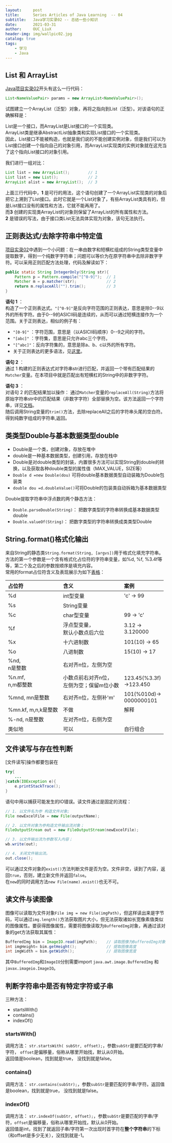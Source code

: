 ```yaml
---
layout:     post
title:      Series Articles of Java Learning  -- 04
subtitle:   Java学习实录02 -- 总结一些小知识
date:       2021-03-31
author:     OUC_LiuX
header-img: img/wallpic02.jpg
catalog: true
tags:
    - 学习
    - Java
---
```


<head>
    <script src="https://cdn.mathjax.org/mathjax/latest/MathJax.js?config=TeX-AMS-MML_HTMLorMML" type="text/javascript"></script>
    <script type="text/x-mathjax-config">
        MathJax.Hub.Config({
            tex2jax: {
            skipTags: ['script', 'noscript', 'style', 'textarea', 'pre'],
            inlineMath: [['$','$']]
            }
        });
    </script>
</head>  


## List 和 ArrayList   
[Java项目实录02](https://www.ouc-liux.cn/2021/01/30/Series-Record-of-Java-Learning-02/)开头有这么一行代码：    
```java   
List<NameValuePair> params = new ArrayList<NameValuePair>();
```   
试图建立一个ArrayList（泛型）对象，再将之指向到List（泛型）。对该语句的正确解释是：   

List是一个接口，而ArrayList是List接口的一个实现类。   
ArrayList类是继承AbstractList抽象类和实现List接口的一个实现类。   
因此，List接口不能被构造，也就是我们说的不能创建实例对象，但是我们可以为List接口创建一个指向自己的对象引用，而ArrayList实现类的实例对象就在这充当了这个指向List接口的对象引用。  

我们进行一组对比：   
```java   
List list = new ArrayList();        // 1
List list = new List();             // 2
ArrayList alist = new ArrayList();  // 3
```    

上面三行代码中，**1** 是可行的用法，这个语句创建了一个ArrayList实现类的对象后把它上溯到了List接口。此时它就是一个List对象了，有些ArrayList类具有的，但是List接口没有的属性和方法，它就不能再用了。   
而**3** 创建的实现类ArrayList的对象则保留了ArrayList的所有属性和方法。   
**2** 是错误的写法，由于接口类List无法具体实现为对象，该句无法执行。    


## 正则表达式/去除字符串中特定值    

[项目实录02](https://www.ouc-liux.cn/2021/01/30/Series-Record-of-Java-Learning-02/)中遇到一个小问题：在一串由数字和短横杠组成的String类型变量中提取数字，得到一个纯数字字符串；问题可以等价为在原字符串中去除非数字字符。可以采用正则匹配方法处理，代码及解读如下：    
```java    
public static String IntegerOnly(String str){
    Pattern p = Pattern.compile("[^0-9]");  // 1
    Matcher m = p.matcher(str);             // 2
    return m.replaceAll("").trim();         // 3
}
```      

**语句 1** ：    
构造了一个正则表达式。`"[^0-9]"`是反向字符范围的正则表达，意思是除0--9以外的所有字符。由于0--9的ASICII码是连续的，从而可以通过短横连接作为一个范围。关于正则表达，相似的例子有：    
* `"[0-9]"` ：字符范围，意思是（以ASICII码顺序）0--9之间的字符。    
* `"[abc]"` ：字符集，意思是只允许abc三个字符。    
* `"[^abc]"`：反向字符集的，意思是除a、b、c以外的所有字符。   
* 关于正则表达的更多语法，见[这里](https://www.runoob.com/java/java-regular-expressions.html)。   

**语句 2** ：    
通过 1 构建的正则表达式对字符串str进行匹配，并返回一个带有匹配结果的`Matcher`变量。在本项目中就是匹配出有短横杠的String中的非数字字符。     

**语句 3** ：    
对语句 2 的匹配结果加以操作： 通过`Matcher`变量的`replaceAll(String)`方法将原始字符串str中的匹配结果（非数字字符）全部替换为空。该方法返回一个字符串，详见[文档](https://docs.oracle.com/javase/8/docs/api/java/util/regex/Matcher.html#replaceAll-java.lang.String-)。   
随后调用String变量的`trim()`方法，去除replaceAll之后的字符串头尾的空白符。得到纯数字组成的字符串,返回。     


## 类类型Double与基本数据类型double    
 
* Double是一个类，创建对象，存放在堆中   
* double是一种基本数据类型，创建引用，存放在栈中   
* Double是对double类型的封装，内置很多方法可以实现String到double的转换，以及获取各种double类型的属性值（MAX_VALUE，SIZE等）   
* `Double d =new Double(dou)`  可将double基本数据类型自动装箱为Double包装类    
* `double dou =d.doubleValue()`可将Double的包装类自动拆箱为基本数据类型    

Double提取字符串中浮点数的两个静态方法：    
* `Double.parseDouble(String)`： 把数字类型的字符串转换成基本数据类型double    
* `Double.valueOf(String)`： 把数字类型的字符串转换成类类型Double    


## String.format()格式化输出     

来自String的静态类`String.format(String, [argvs])`用于格式化填充字符串。方法的第一个参数是一个含有格式化占位符的字符串变量，如%d, %f, %3.4f等等，第二个及之后的参数按顺序是填充内容。     
常用的format占位符含义及表现展示为如下[表格](https://www.ouc-liux.cn/2021/04/27/Markdown-Grammar/)：     

|占位符|含义    |案例   |   
|:--- |:---   |:---  |   
|%d   |int型变量| 'c' -> 99|   
|%s   |String变量| |    
|%c   |char型变量| 99 -> 'c'|   
|%f   |浮点型变量，<br>默认小数点后六位|3.12 -> <br>3.120000|   
|%x   |十六进制数|101(10) -> 65|   
|%o   |八进制数|15(10) -> 17|       
|%nd, <br>n是整数 |右对齐n位，左侧为空|  |   
|%n.mf, <br>n,m都整数|小数点前右对齐n位，<br>左侧为空；保留m位小数|123.45(%3.3f)<br>->123.450|
|%mnd, mn是整数|右对齐n位，左侧补'm'|101(%010d)-><br>0000000101|    
|%mn.kf, m,n,k是整数|不做|解释|    
|%-nd, n是整数|左对齐n位，右侧为空||      
|类似地|可以|自行组合|   


## 文件读写与存在性判断     
[文件读写]操作都要包装在    
```java   
try{
    ...
}catch(IOException e){
    e.printStackTrace();
}   
```    
语句中用以捕获可能发生的IO错误。读文件通过是固定的流程：    
```java    
// 1. 以文件名为参 构造文件对象;
File newExcelFile = new File(outputName);    

// 2. 以文件对象为参构造文件输出流对象；     
FileOutputStream out = new FileOutputStream(newExcelFile);    

// 3. 以文件输出流为参数写入内容；    
wb.write(out);    

// 4. 关闭文件输出流。     
out.close();     
```     

可以通过文件对象的`exist()`方法判断文件是否为空。文件非空，读到了内容，返回`true`，否则，建立新文件并返回`false`。    
在`new`的同时调用方法`new File(name).exist()`也无不可。    

## 读文件与读图像

图像可以读取为文件对象`File img = new File(imgPath)`，但这样读出来是字节码，可以通过`img.length()`方法获取图片大小，但无法获取诸如长宽像素值类似的图像属性。要获得图像属性，需要将图像读取为`BufferedImg`对象，再通过该对象的get方法获取其属性：    
```java   
BufferedImg bim = ImageIO.read(imgPath);    // 读取图像为BufferedImg对象
int imgHeight= bim.getHeight();             // 提取图像高度
int imgWidth = bim.getWidth();              // 提取图像宽度
```    
其中`BufferedImg`和`ImageIO`分别需要import `java.awt.image.BufferedImg` 和 `javax.imageio.ImageIO`。    

  
## 判断字符串中是否有特定字符或子串     

三种方法：    
* startsWith()    
* contains()    
* indexOf()     

### startsWith()    

调用方法： `str.startsWith( subStr, offset);`，参数`subStr`是要匹配的字串/字符， `offset`是偏移量，俗称从哪里开始找，默认从0开始。    
返回值是boolean，找到就是true， 没找到就是false。    

### contains()    

调用方法： `str.contains(subStr);`，参数`subStr`是要匹配的字串/字符。返回值是boolean，找到就是true， 没找到就是false。    

### indexOf()    

调用方法： `str.indexOf(subStr, offset);`，参数`subStr`是要匹配的字串/字符，`offset`是偏移量，俗称从哪里开始找，默认从0开始。    
返回值是int，找到了就返回子串/字符第一次出现时首字符在**整个字符串**的下标（和offset是多少无关），没找到就是-1。     

